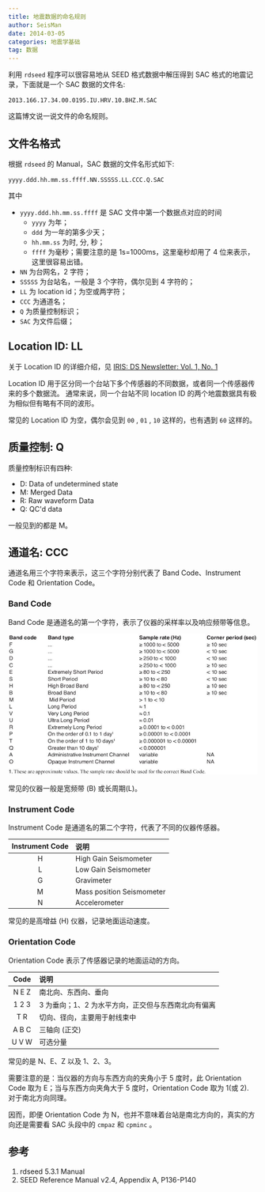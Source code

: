 ```yaml
---
title: 地震数据的命名规则
author: SeisMan
date: 2014-03-05
categories: 地震学基础
tag: 数据
---
```


利用 `rdseed` 程序可以很容易地从 SEED 格式数据中解压得到 SAC 格式的地震记录，下面就是一个 SAC 数据的文件名:

    2013.166.17.34.00.0195.IU.HRV.10.BHZ.M.SAC

这篇博文说一说文件的命名规则。

<!--more-->

## 文件名格式

根据 `rdseed` 的 Manual，SAC 数据的文件名形式如下:

    yyyy.ddd.hh.mm.ss.ffff.NN.SSSSS.LL.CCC.Q.SAC

其中

-   `yyyy.ddd.hh.mm.ss.ffff` 是 SAC 文件中第一个数据点对应的时间
    -   `yyyy` 为年；
    -   `ddd` 为一年的第多少天；
    -   `hh.mm.ss` 为时, 分, 秒；
    -   `ffff` 为毫秒；需要注意的是 1s=1000ms，这里毫秒却用了 4 位来表示，这里很容易出错。
-   `NN` 为台网名，2 字符；
-   `SSSSS` 为台站名，一般是 3 个字符，偶尔见到 4 字符的；
-   `LL` 为 location id；为空或两字符；
-   `CCC` 为通道名；
-   `Q` 为质量控制标识；
-   `SAC` 为文件后缀；

## Location ID: LL

关于 Location ID 的详细介绍，见 [IRIS: DS Newsletter: Vol. 1, No. 1](http://ds.iris.edu/ds/newsletter/vol1/no1/specification-of-seismograms-the-location-identifier/)

Location ID 用于区分同一个台站下多个传感器的不同数据，或者同一个传感器传来的多个数据流。
通常来说，同一个台站不同 location ID 的两个地震数据具有极为相似但有略有不同的波形。

常见的 Location ID 为空，偶尔会见到 `00` , `01` , `10` 这样的，也有遇到 `60` 这样的。

## 质量控制: Q

质量控制标识有四种:

-   D: Data of undetermined state
-   M: Merged Data
-   R: Raw waveform Data
-   Q: QC'd data

一般见到的都是 M。

## 通道名: CCC

通道名用三个字符来表示，这三个字符分别代表了 Band Code、Instrument Code 和 Orientation Code。

### Band Code

Band Code 是通道名的第一个字符，表示了仪器的采样率以及响应频带等信息。

![Band Code](/images/2014030501.jpg)

常见的仪器一般是宽频带 (B) 或长周期(L)。

### Instrument Code

Instrument Code 是通道名的第二个字符，代表了不同的仪器传感器。

| Instrument Code | 说明                      |
|:---------------:|:--------------------------|
|        H        | High Gain Seismometer     |
|        L        | Low Gain Seismometer      |
|        G        | Gravimeter                |
|        M        | Mass position Seismometer |
|        N        | Accelerometer             |

常见的是高增益 (H) 仪器，记录地面运动速度。

### Orientation Code

Orientation Code 表示了传感器记录的地面运动的方向。

| Code  | 说明                                                |
|:-----:|:----------------------------------------------------|
| N E Z | 南北向、东西向、垂向                                |
| 1 2 3 | 3 为垂向；1、2 为水平方向，正交但与东西南北向有偏离 |
|  T R  | 切向、径向，主要用于射线束中                        |
| A B C | 三轴向 (正交)                                       |
| U V W | 可选分量                                            |

常见的是 N、E、Z 以及 1、2、3。

需要注意的是：当仪器的方向与东西方向的夹角小于 5 度时，此 Orientation Code
取为 E；当与东西方向夹角大于 5 度时，Orientation Code 取为 1(或 2). 对于南北方向同理。

因而，即便 Orientation Code 为 N，也并不意味着台站是南北方向的，真实的方向还是需要看 SAC 头段中的 `cmpaz` 和 `cpminc` 。

## 参考

1.  rdseed 5.3.1 Manual
2.  SEED Reference Manual v2.4, Appendix A, P136-P140
